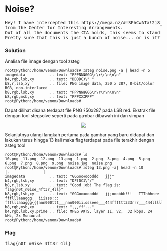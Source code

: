 <h1><b>Noise?</h1></b>
<pre>
Hey! I have intercepted this https://mega.nz/#!SPhCwATa!2i8_wI4t1j3VdnauXDB1OaW60l5hJAr3ylTxo_K9FeY 
from the Center for Interesting Arrangements. 
Out of all the documents the CIA holds, this seems to stand out because I don't see any "interesting arrangement" in this image. 
Pretty sure that this is just a bunch of noise... or is it? Look at this file closely and you'll (definitely) agree with me!
</pre>
</b><h3>Solution</h3></b>
<p>Analisa file image dengan tool zsteg</p>

```console
root@Python:/home/venom/Downloads# zsteg noise.png -a | head -n 5
imagedata           .. text: "PPPNNNGGG\r\r\r\n\n\n"
b4,rgb,lsb,xy       .. text: "DDDDC3\" "
b8,r,lsb,xy         .. file: PNG image data, 250 x 287, 8-bit/color RGB, non-interlaced
b8,rgb,lsb,xy       .. text: "PPPNNNGGG\r\r\r\n\n\n"
b8,rgb,msb,xy       .. text: "PPPXXXPPP"
root@Python:/home/venom/Downloads# 
```
<p>Dapat dilihat disana terdapat file PNG 250x287 pada LSB red. Ekstrak file dengan tool stegsolve seperti pada gambar dibawah ini dan simpan</p>
<p align='center'>
  <img src='https://github.com/enomarozi/Writeup-CTF_Online/blob/master/CTFlearn/Forensics/Images/noise.jpg'>
</p>Selanjutnya ulangi langkah pertama pada gambar yang baru didapat dan lakukan terus hingga 13 kali maka flag terdapat pada file terakhir dengan zsteg tool</p>

```console
root@Python:/home/venom/Downloads# ls
10.png  11.png  12.png  13.png  1.png  2.png  3.png  4.png  5.png  6.png  7.png  8.png  9.png  noise.jpg  noise.png
root@Python:/home/venom/Downloads# zsteg 13.png -a| head -n 10                                            |.               |
imagedata           .. text: "GGGooooooddd   jjj"
b4,rgb,lsb,xy       .. text: "DFfDC3\"/"
b8,r,lsb,xy         .. text: "Good job! The flag is: flag{n0t_n0ise_4ft3r_4ll}"
b8,rgb,lsb,xy       .. text: "GGGooooooddd   jjjooobbb!!!   TTThhheee   ffflllaaaggg   iiisss:::   ffflllaaaggg{{{nnn000ttt___nnn000iiissseee___444fffttt333rrr___444llllll}}}"
b8,rgb,msb,xy       .. text: ",,,fff..."
b4,rgb,lsb,xy,prime .. file: MPEG ADTS, layer II, v2,  32 kbps, 24 kHz, 2x Monaural
root@Python:/home/venom/Downloads# 

```
</b><h3>Flag</h3></b>
<pre>
flag{n0t_n0ise_4ft3r_4ll}
</pre>
